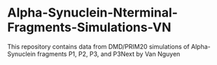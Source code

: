# Alpha-Synuclein-Nterminal-Fragments-Simulations-VN
This repository contains data from DMD/PRIM20 simulations of Alpha-Synuclein fragments P1, P2, P3, and P3Next by Van Nguyen
